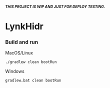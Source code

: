 <sub>***THIS PROJECT IS WIP AND JUST FOR DEPLOY TESTING.***</sub>
# LynkHidr
### Build and run

MacOS/Linux
```
./gradlew clean bootRun
```
Windows
```
gradlew.bat clean bootRun
```
